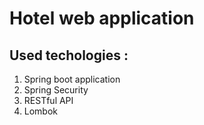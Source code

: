 <h1 text-color="#d22d2d">Hotel web application</h1>
<h2>Used techologies :</h2>
<ol>
  <li>Spring boot application</li>
  <li>Spring Security</li>
  <li>RESTful API</li>
  <li>Lombok</li>
</ol>
